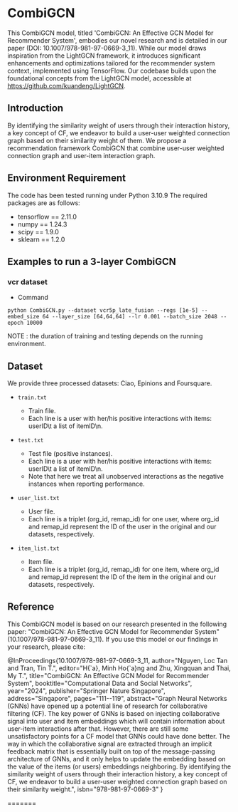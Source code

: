 # CombiGCN
This CombiGCN model, titled 'CombiGCN: An Effective GCN Model for Recommender System', embodies our novel research and is detailed in our paper (DOI: 10.1007/978-981-97-0669-3_11). While our model draws inspiration from the LightGCN framework, it introduces significant enhancements and optimizations tailored for the recommender system context, implemented using TensorFlow. Our codebase builds upon the foundational concepts from the LightGCN model, accessible at https://github.com/kuandeng/LightGCN.


## Introduction
By identifying the similarity weight of users through their interaction history, a key concept of CF, we endeavor to build a user-user weighted connection graph based on their similarity weight of them. We propose a recommendation framework CombiGCN that combine user-user weighted connection graph and user-item interaction graph.

## Environment Requirement
The code has been tested running under Python 3.10.9 The required packages are as follows:
* tensorflow == 2.11.0
* numpy == 1.24.3
* scipy == 1.9.0
* sklearn == 1.2.0

## Examples to run a 3-layer CombiGCN

### vcr dataset

* Command
```
python CombiGCN.py --dataset vcr5p_late_fusion --regs [1e-5] --embed_size 64 --layer_size [64,64,64] --lr 0.001 --batch_size 2048 --epoch 10000
```



NOTE : the duration of training and testing depends on the running environment.
## Dataset
We provide three processed datasets: Ciao, Epinions and Foursquare.
* `train.txt`
  * Train file.
  * Each line is a user with her/his positive interactions with items: userID\t a list of itemID\n.

* `test.txt`
  * Test file (positive instances).
  * Each line is a user with her/his positive interactions with items: userID\t a list of itemID\n.
  * Note that here we treat all unobserved interactions as the negative instances when reporting performance.
  
* `user_list.txt`
  * User file.
  * Each line is a triplet (org_id, remap_id) for one user, where org_id and remap_id represent the ID of the user in the original and our datasets, respectively.
  
* `item_list.txt`
  * Item file.
  * Each line is a triplet (org_id, remap_id) for one item, where org_id and remap_id represent the ID of the item in the original and our datasets, respectively.

## Reference
This CombiGCN model is based on our research presented in the following paper: "CombiGCN: An Effective GCN Model for Recommender System" (10.1007/978-981-97-0669-3_11). If you use this model or our findings in your research, please cite:

@InProceedings{10.1007/978-981-97-0669-3_11,
author="Nguyen, Loc Tan
and Tran, Tin T.",
editor="H{\`a}, Minh Ho{\`a}ng
and Zhu, Xingquan
and Thai, My T.",
title="CombiGCN: An Effective GCN Model for Recommender System",
booktitle="Computational Data and Social Networks",
year="2024",
publisher="Springer Nature Singapore",
address="Singapore",
pages="111--119",
abstract="Graph Neural Networks (GNNs) have opened up a potential line of research for collaborative filtering (CF). The key power of GNNs is based on injecting collaborative signal into user and item embeddings which will contain information about user-item interactions after that. However, there are still some unsatisfactory points for a CF model that GNNs could have done better. The way in which the collaborative signal are extracted through an implicit feedback matrix that is essentially built on top of the message-passing architecture of GNNs, and it only helps to update the embedding based on the value of the items (or users) embeddings neighboring. By identifying the similarity weight of users through their interaction history, a key concept of CF, we endeavor to build a user-user weighted connection graph based on their similarity weight.",
isbn="978-981-97-0669-3"
}

=======
